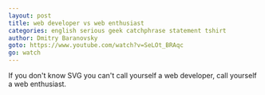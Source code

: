 ```yaml
---
layout: post
title: web developer vs web enthusiast
categories: english serious geek catchphrase statement tshirt
author: Dmitry Baranovsky
goto: https://www.youtube.com/watch?v=SeLOt_BRAqc
go: watch
---
```

If you don't know SVG you can't call yourself a web developer, call yourself a web enthusiast.

